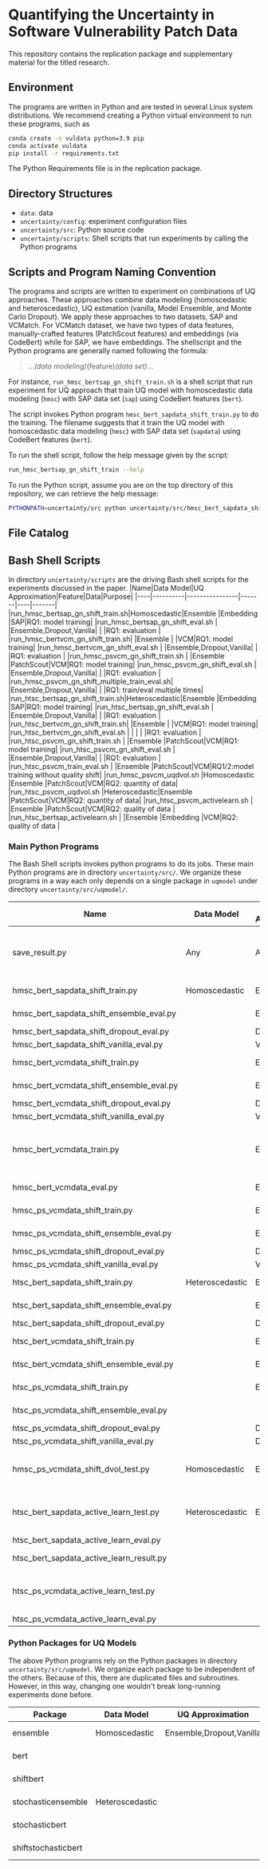 # Quantifying the Uncertainty in Software Vulnerability Patch Data

This repository contains the replication package and supplementary material for the titled research.

## Environment
The programs are written in Python and are tested in several Linux system
distributions. We recommend creating a Python virtual environment to run these
programs, such as
```bash
conda create -n vuldata python=3.9 pip
conda activate vuldata
pip install -r requirements.txt
```
The Python Requirements file is in the replication package.

## Directory Structures
- `data`: data
- `uncertainty/config`: experiment configuration files
- `uncertainty/src`: Python source code
- `uncertainty/scripts`: Shell scripts that run experiments by calling the Python programs

## Scripts and Program Naming Convention
The programs and scripts are written to experiment on combinations of UQ
approaches. These approaches combine data modeling (homoscedastic and heteroscedastic),
UQ estimation (vanilla, Model Ensemble, and Monte Carlo Dropout). We apply these
approaches to two datasets, SAP and VCMatch. For VCMatch dataset, we have two
types of data features, manually-crafted features (PatchScout features) and
embeddings (via CodeBert) while for SAP, we have embeddings. The shellscript
and the Python programs are generally named following the formula:
> ..._(data modeling)_(feature)_(data set)_...

For instance, `run_hmsc_bertsap_gn_shift_train.sh` is a shell script that run
experiment for UQ approach that train UQ model with homoscedastic data modeling
(`hmsc`) with SAP data set (`sap`) using CodeBert features (`bert`).

The script invokes Python program `hmsc_bert_sapdata_shift_train.py` to do the
training. The filename suggests that it train the UQ model with homoscedastic
data modeling (`hmsc`)  with SAP data set (`sapdata`) using CodeBert features
(`bert`).

To run the shell script, follow the help message given by the script:
```bash
run_hmsc_bertsap_gn_shift_train --help
```

To run the Python script, assume you are on the top directory of this repository,
we can retrieve the help message:
```bash
PYTHONPATH=uncertainty/src python uncertainty/src/hmsc_bert_sapdata_shift_train.py --help
```

## File Catalog

## Bash Shell Scripts
In directory `uncertainty/scripts` are the driving Bash shell scripts for the experiments discussed in the paper.
|Name|Data Model|UQ Approximation|Feature|Data|Purpose|
|----|----------|----------------|-------|----|-------|
|run_hmsc_bertsap_gn_shift_train.sh|Homoscedastic|Ensemble                |Embedding |SAP|RQ1: model training|
|run_hmsc_bertsap_gn_shift_eval.sh |             |Ensemble,Dropout,Vanilla|          |   |RQ1: evaluation    |
|run_hmsc_bertvcm_gn_shift_train.sh|             |Ensemble                |          |VCM|RQ1: model training|
|run_hmsc_bertvcm_gn_shift_eval.sh |             |Ensemble,Dropout,Vanilla|          |   |RQ1: evaluation    |
|run_hmsc_psvcm_gn_shift_train.sh  |             |Ensemble                |PatchScout|VCM|RQ1: model training|
|run_hmsc_psvcm_gn_shift_eval.sh   |             |Ensemble,Dropout,Vanilla|          |   |RQ1: evaluation    |
|run_hmsc_psvcm_gn_shift_multiple_train_eval.sh| |Ensemble,Dropout,Vanilla|          |   |RQ1: train/eval multiple times|
|run_htsc_bertsap_gn_shift_train.sh|Heteroscedastic|Ensemble                |Embedding |SAP|RQ1: model training|
|run_htsc_bertsap_gn_shift_eval.sh |               |Ensemble,Dropout,Vanilla|          |   |RQ1: evaluation    |
|run_htsc_bertvcm_gn_shift_train.sh|               |Ensemble                |          |VCM|RQ1: model training|
|run_htsc_bertvcm_gn_shift_eval.sh |               |                        |          |   |RQ1: evaluation    |
|run_htsc_psvcm_gn_shift_train.sh  |               |Ensemble                |PatchScout|VCM|RQ1: model training|
|run_htsc_psvcm_gn_shift_eval.sh   |               |Ensemble,Dropout,Vanilla|          |   |RQ1: evaluation    |
|run_htsc_psvcm_train_eval.sh      |               |Ensemble                |PatchScout|VCM|RQ1/2:model training without quality shift|
|run_hmsc_psvcm_uqdvol.sh          |Homoscedastic  |Ensemble                |PatchScout|VCM|RQ2: quantity of data|
|run_htsc_psvcm_uqdvol.sh          |Heteroscedastic|Ensemble                |PatchScout|VCM|RQ2: quantity of data|
|run_htsc_psvcm_activelearn.sh     |               |Ensemble                |PatchScout|VCM|RQ2: quality of data |
|run_htsc_bertsap_activelearn.sh   |               |Ensemble                |Embedding |VCM|RQ2: quality of data |

### Main Python Programs
The Bash Shell scripts invokes python programs to do its jobs. These main Python
programs are in directory `uncertainty/src/`. We organize these programs in a
way each only depends on a single package in `uqmodel` under directory
`uncertainty/src/uqmodel/`.

|Name|Data Model|UQ Approximation|Feature|Data|Purpose|
|----|----------|----------------|-------|----|-------|
|save_result.py|Any|Any|Any|Any|Saving results on STDOUT to JSON file|
|hmsc_bert_sapdata_shift_train.py        |Homoscedastic |Ensemble |Embedding |SAP|model training  |
|hmsc_bert_sapdata_shift_ensemble_eval.py|              |Ensemble |          |   |model evaluation|
|hmsc_bert_sapdata_shift_dropout_eval.py |              |Dropout  |          |   |                |
|hmsc_bert_sapdata_shift_vanilla_eval.py |              |Vanilla  |          |   |                |
|hmsc_bert_vcmdata_shift_train.py        |              |Ensemble |          |VCM|model training  |
|hmsc_bert_vcmdata_shift_ensemble_eval.py|              |Ensemble |          |   |model evaluation|
|hmsc_bert_vcmdata_shift_dropout_eval.py |              |Dropout  |          |   |                |
|hmsc_bert_vcmdata_shift_vanilla_eval.py |              |Vanilla  |          |   |                |
|hmsc_bert_vcmdata_train.py              |              |Ensemble |          |   |model training without quality shift|
|hmsc_bert_vcmdata_eval.py               |              |Ensemble |          |   |model evaluation                    |
|hmsc_ps_vcmdata_shift_train.py          |              |Ensemble |PatchScout|   |model training  |
|hmsc_ps_vcmdata_shift_ensemble_eval.py  |              |Ensemble |          |   |model evaluation|
|hmsc_ps_vcmdata_shift_dropout_eval.py   |              |Dropout  |          |   |                |
|hmsc_ps_vcmdata_shift_vanilla_eval.py   |              |Vanilla  |          |   |                |
|htsc_bert_sapdata_shift_train.py        |Heteroscedastic|Ensemble |Embedding |SAP|model training  |
|htsc_bert_sapdata_shift_ensemble_eval.py|               |Ensemble |          |   |model evaluation|
|htsc_bert_sapdata_shift_dropout_eval.py |               |Dropout  |          |   |                |
|htsc_bert_vcmdata_shift_train.py        |               |Ensemble |          |VCM|model training  |
|htsc_bert_vcmdata_shift_ensemble_eval.py|               |Ensemble |          |   |model evaluation|
|htsc_ps_vcmdata_shift_train.py          |               |Ensemble |PatchScout|VCM|model training  |
|htsc_ps_vcmdata_shift_ensemble_eval.py  |               |         |          |   |model evaluation|
|htsc_ps_vcmdata_shift_dropout_eval.py   |               |Dropout  |          |   |                |
|htsc_ps_vcmdata_shift_vanilla_eval.py   |               |Dropout  |          |   |                |
|hmsc_ps_vcmdata_shift_dvol_test.py      |Homoscedastic  |Ensemble |PatchScout|   |traing for data volume tests |
|htsc_bert_sapdata_active_learn_test.py  |Heteroscedastic|Ensemble |Embedding |SAP|training data quality tests|
|htsc_bert_sapdata_active_learn_eval.py  |               |         |          |   |evaluation                 |
|htsc_bert_sapdata_active_learn_result.py|               |         |          |   |processing          results|
|htsc_ps_vcmdata_active_learn_test.py    |               |         |PatchScout|VCM|training data quality tests|
|htsc_ps_vcmdata_active_learn_eval.py    |               |         |          |   |evaluation                 |

### Python Packages for UQ Models
The above Python programs rely on the Python packages in directory `uncertainty/src/uqmodel`. We organize
each package to be independent of the others. Because of this, there are duplicated files and subroutines.
However, in this way, changing one wouldn't break long-running experiments done before.

|Package           |Data Model     |UQ Approximation        |Features  |Remark|
|------------------|---------------|------------------------|----------|------|
|ensemble          |Homoscedastic  |Ensemble,Dropout,Vanilla|PatchScout|with/without quality shift|
|bert              |               |                        |Embedding |Without quality shift     |
|shiftbert         |               |                        |          |with quality shift        |
|stochasticensemble|Heteroscedastic|                        |PatchScout|with/without quality shift|
|stochasticbert    |               |                        |Embedding |without quality shift     |
|shiftstochasticbert|              |                        |          |with quality shift        |

<!--
|Purpose|Data Model|UQ Approximation|Feature| Dataset|Shell Script| Main Python Program | Python Package |
|-------|----------|----------------|-------|--------|------------|---------------------|----------------|
| RQ1: Dataset Quality Shift|Homoscedastic|Model Ensemble|PatchScout|VCMatch|run_hmsc_psvcm_gn_shift_train.sh|htsc_ps_vcmdata_shift_train.py|uqmodel.ensemble|
| RQ1: Dataset Quality Shift|Homoscedastic|Monte Carlo Dropout|PatchScout|VCMatch|run_hmsc_psvcm_gn_shift_train.sh|htsc_ps_vcmdata_shift_train.py|uqmodel.ensemble|
| RQ1: Dataset Quality Shift|Homoscedastic|Vanilla|PatchScout|VCMatch|run_hmsc_psvcm_gn_shift_train.sh|hmsc_ps_vcmdata_shift_train.py|uqmodel.ensemble|
| RQ1: Dataset Quality Shift|Heteroscedastic|Model Ensemble|PatchScout|VCMatch|run_htsc_psvcm_gn_shift_train.sh|hmsc_ps_vcmdata_shift_train.py|uqmodel.ensemble|
| RQ1: Dataset Quality Shift|Heteroscedastic|Monte Carlo Dropout|PatchScout|VCMatch|run_htsc_psvcm_gn_shift_train.sh|hmsc_ps_vcmdata_shift_train.py|uqmodel.ensemble|
| RQ1: Dataset Quality Shift|Heteroscedastic|Vanilla|PatchScout|VCMatch|run_htsc_psvcm_gn_shift_train.sh|htsc_ps_vcmdata_shift_train.py|uqmodel.ensemble|
| RQ1: Dataset Quality Shift|Homoscedastic|Model Ensemble|CodeBert|VCMatch|run_bert_bertvcm_gn_shift_train.sh|htsc_bert_vcmdata_shift_train.py|uqmodel.ensemble|
| RQ1: Dataset Quality Shift|Homoscedastic|Monte Carlo Dropout|CodeBert|VCMatch|run_hmsc_bertvcm_gn_shift_train.sh|htsc_bert_vcmdata_shift_train.py|uqmodel.ensemble|
| RQ1: Dataset Quality Shift|Homoscedastic|Vanilla|CodeBert|VCMatch|run_hmsc_bertvcm_gn_shift_train.sh|htsc_bert_vcmdata_shift_train.py|uqmodel.ensemble|
| RQ1: Dataset Quality Shift|Heteroscedastic|Model Ensemble|CodeBert|VCMatch|run_htsc_bertvcm_gn_shift_train.sh|htsc_bert_vcmdata_shift_train.py|uqmodel.ensemble|
| RQ1: Dataset Quality Shift|Heteroscedastic|Monte Carlo Dropout|CodeBert|VCMatch|run_htsc_bertvcm_gn_shift_train.sh|htsc_bert_vcmdata_shift_train.py|uqmodel.ensemble|
| RQ1: Dataset Quality Shift|Heteroscedastic|Vanilla|CodeBert|VCMatch|run_htsc_bertvcm_gn_shift_train.sh|htsc_bert_vcmdata_shift_train.py|uqmodel.ensemble|
| RQ1: Dataset Quality Shift|Homoscedastic|Model Ensemble|CodeBert|SAP|run_bert_bertsap_gn_shift_train.sh|htsc_bert_sapdata_shift_train.py|uqmodel.ensemble|
| RQ1: Dataset Quality Shift|Homoscedastic|Monte Carlo Dropout|CodeBert|SAP|run_hmsc_bertsap_gn_shift_train.sh|htsc_bert_vcmdata_shift_train.py|uqmodel.ensemble|
| RQ1: Dataset Quality Shift|Homoscedastic|Vanilla|CodeBert|SAP|run_hmsc_bertsap_gn_shift_train.sh|htsc_bert_sapdata_shift_train.py|uqmodel.ensemble|
| RQ1: Dataset Quality Shift|Heteroscedastic|Model Ensemble|CodeBert|SAP|run_htsc_bertsap_gn_shift_train.sh|htsc_bert_sapdata_shift_train.py|uqmodel.ensemble|
| RQ1: Dataset Quality Shift|Heteroscedastic|Monte Carlo Dropout|CodeBert|SAP|run_htsc_bertsap_gn_shift_train.sh|htsc_bert_sapdata_shift_train.py|uqmodel.ensemble|
| RQ1: Dataset Quality Shift|Heteroscedastic|Vanilla|CodeBert|SAP|run_htsc_bertsap_gn_shift_train.sh|htsc_bert_sapdata_shift_train.py|uqmodel.ensemble| -->
